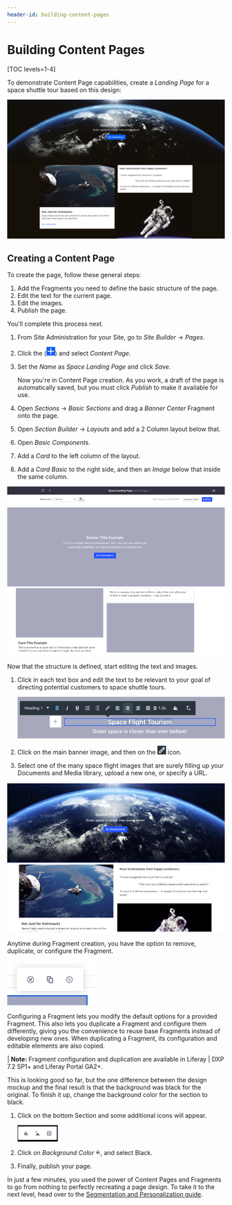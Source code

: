 ```yaml
---
header-id: building-content-pages
---
```


# Building Content Pages

[TOC levels=1-4]

To demonstrate Content Page capabilities, create a *Landing Page* for a space 
shuttle tour based on this design:

![Figure 1: You have lots of flexibility when arranging Fragments on a page.](../../../../../images/content-page-design-mockup.png)

## Creating a Content Page

To create the page, follow these general steps:

1.  Add the Fragments you need to define the basic structure of the page.
2.  Edit the text for the current page.
3.  Edit the images.
4.  Publish the page.

You'll complete this process next.

1.  From Site Administration for your Site, go to *Site Builder* &rarr; *Pages*.

2.  Click the (![Add](../../../../../images/icon-add.png)) and select *Content
    Page*.

3.  Set the *Name* as *Space Landing Page* and click *Save*.

    Now you're in Content Page creation. As you work, a draft of the page is
    automatically saved, but you must click *Publish* to make it available for
    use.

4.  Open *Sections* &rarr; *Basic Sections* and drag a *Banner Center* Fragment 
    onto the page.

5.  Open *Section Builder* &rarr; *Layouts* and add a 2 Column layout below
    that.
    
6.  Open *Basic Components*.

7.  Add a *Card* to the left column of the layout.

8.  Add a *Card Basic* to the right side, and then an *Image* below that inside 
    the same column.

![Figure 2: You have lots of flexibility when arranging Fragments on a page.](../../../../../images/content-page-creation-step-1.png)

Now that the structure is defined, start editing the text and images.

1.  Click in each text box and edit the text to be relevant to your goal of 
    directing potential customers to space shuttle tours.
    
    ![Figure 3: Edit the text and formatting as you see fit.](../../../../../images/content-page-creation-step-2.png)

2.  Click on the main banner image, and then on the 
    ![Edit](../../../../../images/icon-edit-pencil.png) icon.

3.  Select one of the many space flight images that are surely filling up your
    Documents and Media library, upload a new one, or specify a URL.
    
![Figure 4: Add some images, and the big picture comes together.](../../../../../images/content-page-creation-step-3.png)

Anytime during Fragment creation, you have the option to remove, duplicate, or
configure the Fragment.

![Figure 5: Add some images, and the big picture comes together.](../../../../../images/content-page-fragment-options.png)

Configuring a Fragment lets you modify the default options for a provided
Fragment. This also lets you duplicate a Fragment and configure them
differently, giving you the convenience to reuse base Fragments instead of
developing new ones. When duplicating a Fragment, its configuration and editable
elements are also copied.

| **Note:** Fragment configuration and duplication are available in Liferay
| DXP 7.2 SP1+ and Liferay Portal GA2+.

This is looking good so far, but the one difference between the design mockup 
and the final result is that the background was black for the original. To 
finish it up, change the background color for the section to black.

1.  Click on the bottom Section and some additional icons will appear.

    ![Figure 6: You can change the background color, image, or edit spacing and padding for a section.](../../../../../images/content-page-section-editor.png)

2.   Click on *Background Color* ![Background Color](../../../../../images/icon-color.png), and select Black.

3.  Finally, publish your page.

In just a few minutes, you used the power of Content Pages and Fragments to go 
from nothing to perfectly recreating a page design. To take it to the next 
level, head over to the
[Segmentation and Personalization guide](/docs/7-2/user/-/knowledge_base/u/segmentation-and-personalization).
